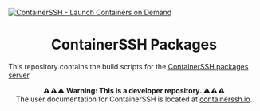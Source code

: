 [![ContainerSSH - Launch Containers on Demand](https://containerssh.io/images/logo-for-embedding.svg)](https://containerssh.io/)

<!--suppress HtmlDeprecatedAttribute -->
<h1 align="center">ContainerSSH Packages</h1>

This repository contains the build scripts for the [ContainerSSH packages server](https://packages.containerssh.io).

<p align="center"><strong>⚠⚠⚠ Warning: This is a developer repository. ⚠⚠⚠</strong><br />The user documentation for ContainerSSH is located at <a href="https://containerssh.io">containerssh.io</a>.</p>
